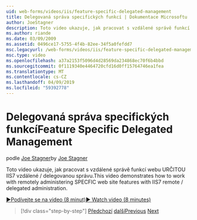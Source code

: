 ```yaml
---
uid: web-forms/videos/iis/feature-specific-delegated-management
title: Delegovaná správa specifických funkcí | Dokumentace Microsoftu
author: JoeStagner
description: Toto video ukazuje, jak pracovat s vzdálené správě funkcí webu URČITOU IIS7 vzdálené / delegovanou správu.
ms.author: riande
ms.date: 03/09/2009
ms.assetid: 0496ce17-5755-4f4b-82ee-34f5a0fefdd7
msc.legacyurl: /web-forms/videos/iis/feature-specific-delegated-management
msc.type: video
ms.openlocfilehash: a37a2153f5096d4d28569da234868ec70f6b4bbd
ms.sourcegitcommit: 0f1119340e4464720cfd16d0ff15764746ea1fea
ms.translationtype: MT
ms.contentlocale: cs-CZ
ms.lasthandoff: 04/09/2019
ms.locfileid: "59392778"
---
```

# <a name="feature-specific-delegated-management"></a><span data-ttu-id="cf550-103">Delegovaná správa specifických funkcí</span><span class="sxs-lookup"><span data-stu-id="cf550-103">Feature Specific Delegated Management</span></span>

<span data-ttu-id="cf550-104">podle [Joe Stagner](https://github.com/JoeStagner)</span><span class="sxs-lookup"><span data-stu-id="cf550-104">by [Joe Stagner](https://github.com/JoeStagner)</span></span>

<span data-ttu-id="cf550-105">Toto video ukazuje, jak pracovat s vzdálené správě funkcí webu URČITOU IIS7 vzdálené / delegovanou správu.</span><span class="sxs-lookup"><span data-stu-id="cf550-105">This video demonstrates how to work with remotely administering SPECFIC web site features with IIS7 remote / delegated administration.</span></span>

[<span data-ttu-id="cf550-106">&#9654;Podívejte se na video (8 minut)</span><span class="sxs-lookup"><span data-stu-id="cf550-106">&#9654; Watch video (8 minutes)</span></span>](https://channel9.msdn.com/Blogs/ASP-NET-Site-Videos/feature-specific-delegated-management)

> [!div class="step-by-step"]
> <span data-ttu-id="cf550-107">[Předchozí](working-with-iis7-deligated-admin.md)
> [další](troubleshooting-production-aspnet-apps.md)</span><span class="sxs-lookup"><span data-stu-id="cf550-107">[Previous](working-with-iis7-deligated-admin.md)
[Next](troubleshooting-production-aspnet-apps.md)</span></span>
